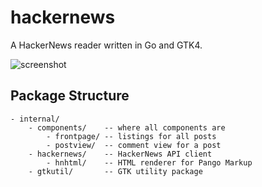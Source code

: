 # hackernews

A HackerNews reader written in Go and GTK4.

![screenshot](screenshot.png)

## Package Structure

```
- internal/
	- components/    -- where all components are
		- frontpage/ -- listings for all posts
		- postview/  -- comment view for a post
	- hackernews/    -- HackerNews API client
		- hnhtml/    -- HTML renderer for Pango Markup
	- gtkutil/       -- GTK utility package
```
